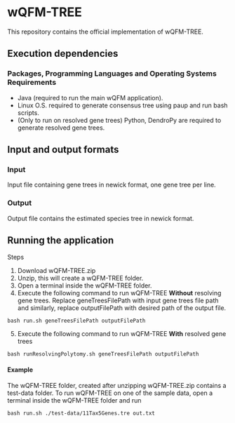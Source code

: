 # wQFM-TREE

This repository contains the official implementation of wQFM-TREE.

## Execution dependencies

### Packages, Programming Languages and Operating Systems Requirements

- Java (required to run the main wQFM application).
- Linux O.S. required to generate consensus tree using paup and run bash scripts.
- (Only to run on resolved gene trees) Python, DendroPy are required to generate resolved gene trees.

## Input and output formats

### Input
Input file containing gene trees in newick format, one gene tree per line.

### Output

Output file contains the estimated species tree in newick format.

## Running the application

Steps
1. Download wQFM-TREE.zip
2. Unzip, this will create a wQFM-TREE folder.
3. Open a terminal inside the wQFM-TREE folder.
4. Execute the following command to run wQFM-TREE **Without** resolving gene trees. Replace geneTreesFilePath with input gene trees file path and similarly, replace outputFilePath with desired path of the output file.
```
bash run.sh geneTreesFilePath outputFilePath
```
5. Execute the following command to run wQFM-TREE **With** resolved gene trees
```
bash runResolvingPolytomy.sh geneTreesFilePath outputFilePath
```

#### Example 
The wQFM-TREE folder, created after unzipping wQFM-TREE.zip contains a test-data folder. To run wQFM-TREE on one of the sample data, open a terminal inside the wQFM-TREE folder and run 
```
bash run.sh ./test-data/11Tax5Genes.tre out.txt
```

